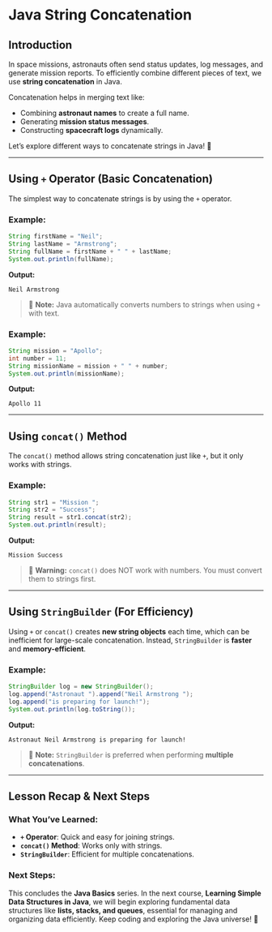# Java String Concatenation

## Introduction
In space missions, astronauts often send status updates, log messages, and generate mission reports. To efficiently combine different pieces of text, we use **string concatenation** in Java.

Concatenation helps in merging text like:
- Combining **astronaut names** to create a full name.
- Generating **mission status messages**.
- Constructing **spacecraft logs** dynamically.

Let’s explore different ways to concatenate strings in Java! 🚀

---

## Using `+` Operator (Basic Concatenation)
The simplest way to concatenate strings is by using the `+` operator.

### Example:
```java
String firstName = "Neil";
String lastName = "Armstrong";
String fullName = firstName + " " + lastName;
System.out.println(fullName);
```

**Output:**
```
Neil Armstrong
```

> 🔹 **Note:** Java automatically converts numbers to strings when using `+` with text.

### Example:
```java
String mission = "Apollo";
int number = 11;
String missionName = mission + " " + number;
System.out.println(missionName);
```

**Output:**
```
Apollo 11
```

---

## Using `concat()` Method
The `concat()` method allows string concatenation just like `+`, but it only works with strings.

### Example:
```java
String str1 = "Mission ";
String str2 = "Success";
String result = str1.concat(str2);
System.out.println(result);
```

**Output:**
```
Mission Success
```

> 🔹 **Warning:** `concat()` does NOT work with numbers. You must convert them to strings first.

---

## Using `StringBuilder` (For Efficiency)
Using `+` or `concat()` creates **new string objects** each time, which can be inefficient for large-scale concatenation. Instead, `StringBuilder` is **faster** and **memory-efficient**.

### Example:
```java
StringBuilder log = new StringBuilder();
log.append("Astronaut ").append("Neil Armstrong ");
log.append("is preparing for launch!");
System.out.println(log.toString());
```

**Output:**
```
Astronaut Neil Armstrong is preparing for launch!
```

> 🔹 **Note:** `StringBuilder` is preferred when performing **multiple concatenations**.

---

## Lesson Recap & Next Steps
### What You’ve Learned:
- **`+` Operator**: Quick and easy for joining strings.
- **`concat()` Method**: Works only with strings.
- **`StringBuilder`**: Efficient for multiple concatenations.

### Next Steps:
This concludes the **Java Basics** series.
In the next course, **Learning Simple Data Structures in Java**, we will begin exploring fundamental data structures like **lists, stacks, and queues**, essential for managing and organizing data efficiently. Keep coding and exploring the Java universe! 🚀

